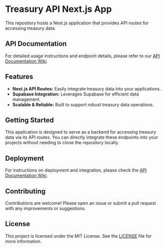 # Treasury API Next.js App

This repository hosts a Next.js application that provides API routes for accessing treasury data.

## API Documentation

For detailed usage instructions and endpoint details, please refer to our [API Documentation Wiki](https://github.com/treasuryguild/treasury-apis/wiki).

## Features

- **Next.js API Routes:** Easily integrate treasury data into your applications.
- **Supabase Integration:** Leverages Supabase for efficient data management.
- **Scalable & Reliable:** Built to support robust treasury data operations.

## Getting Started

This application is designed to serve as a backend for accessing treasury data via its API routes. You can directly integrate these endpoints into your projects without needing to clone the repository locally.

## Deployment

For instructions on deployment and integration, please check the [API Documentation Wiki](https://github.com/treasuryguild/treasury-apis/wiki).

## Contributing

Contributions are welcome! Please open an issue or submit a pull request with any improvements or suggestions.

## License

This project is licensed under the MIT License. See the [LICENSE](LICENSE) file for more information.
